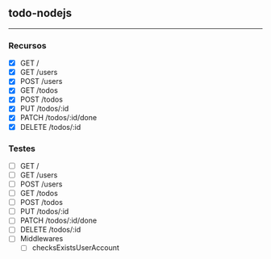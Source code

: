 ## todo-nodejs

---

### Recursos
- [x] GET /
- [x] GET /users
- [x] POST /users
- [x] GET /todos
- [x] POST /todos
- [x] PUT /todos/:id
- [x] PATCH /todos/:id/done
- [x] DELETE /todos/:id

### Testes
- [ ] GET /
- [ ] GET /users
- [ ] POST /users
- [ ] GET /todos
- [ ] POST /todos
- [ ] PUT /todos/:id
- [ ] PATCH /todos/:id/done
- [ ] DELETE /todos/:id
- [ ] Middlewares
    - [ ] checksExistsUserAccount
